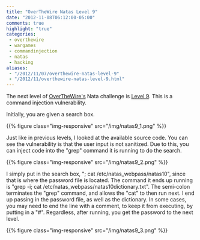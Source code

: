```yaml
---
title: "OverTheWire Natas Level 9"
date: "2012-11-08T06:12:00-05:00"
comments: true
highlight: "true"
categories:
 - overthewire
 - wargames
 - commandinjection
 - natas
 - hacking
aliases:
 - "/2012/11/07/overthewire-natas-level-9"
 - "/2012/11/overthewire-natas-level-9.html"
---
```


The next level of [OverTheWire's](http://www.overthewire.org) Nata challenge is [Level 9](http://www.overthewire.org/wargames/natas/natas9.shtml). This is a command injection vulnerability.

<!-- more -->

Initially, you are given a search box.

{{% figure class="img-responsive" src="/img/natas9_1.png" %}}

Just like in previous levels, I looked at the available source code. You can see the vulnerability is that the user input is not sanitized. Due to this, you can inject code into the "grep" command it is running to do the search.

{{% figure class="img-responsive" src="/img/natas9_2.png" %}}

I simply put in the search box, "; cat /etc/natas_webpass/natas10", since that is where the password file is located. The command it ends up running is "grep -i; cat /etc/natas_webpass/natas10dictionary.txt". The semi-colon terminates the "grep" command, and allows the "cat" to then run next. I end up passing in the password file, as well as the dictionary. In some cases, you may need to end the line with a comment, to keep it from executing, by putting in a "#". Regardless, after running, you get the password to the next level.

{{% figure class="img-responsive" src="/img/natas9_3.png" %}}
